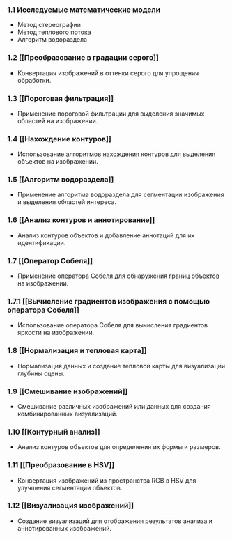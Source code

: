 
### 1.1 [Исследуемые математические модели](https://github.com/MRXTOOR/Artemida_Docs/blob/main/modules/%D0%98%D1%81%D1%81%D0%BB%D0%B5%D0%B4%D1%83%D0%B5%D0%BC%D1%8B%D0%B5%20%D0%BC%D0%B0%D1%82%D0%B5%D0%BC%D0%B0%D1%82%D0%B8%D1%87%D0%B5%D1%81%D0%BA%D0%B8%D0%B5%20%D0%BC%D0%BE%D0%B4%D0%B5%D0%BB%D0%B8.md)
- Метод стереографии
- Метод теплового потока
- Алгоритм водораздела

### 1.2 [[Преобразование в градации серого]]

- Конвертация изображений в оттенки серого для упрощения обработки.

### 1.3 [[Пороговая фильтрация]]

- Применение пороговой фильтрации для выделения значимых областей на изображении.

### 1.4 [[Нахождение контуров]]

- Использование алгоритмов нахождения контуров для выделения объектов на изображении.

### 1.5 [[Алгоритм водораздела]]

- Применение алгоритма водораздела для сегментации изображения и выделения областей интереса.

### 1.6 [[Анализ контуров и аннотирование]]

- Анализ контуров объектов и добавление аннотаций для их идентификации.

### 1.7 [[Оператор Собеля]]

- Применение оператора Собеля для обнаружения границ объектов на изображении.

### 1.7.1 [[Вычисление градиентов изображения с помощью оператора Собеля]]

- Использование оператора Собеля для вычисления градиентов яркости на изображении.

### 1.8 [[Нормализация и тепловая карта]]

- Нормализация данных и создание тепловой карты для визуализации глубины сцены.


### 1.9 [[Смешивание изображений]]

- Смешивание различных изображений или данных для создания комбинированных визуализаций.

### 1.10 [[Контурный анализ]]

- Анализ контуров объектов для определения их формы и размеров.

### 1.11 [[Преобразование в HSV]]

- Конвертация изображений из пространства RGB в HSV для улучшения сегментации объектов.

### 1.12 [[Визуализация изображений]]

- Создание визуализаций для отображения результатов анализа и аннотированных изображений.
